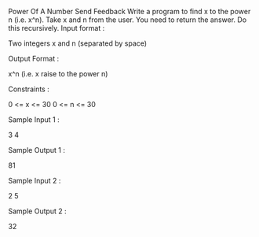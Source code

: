  Power Of A Number
Send Feedback
Write a program to find x to the power n (i.e. x^n). Take x and n from the user. You need to return the answer.
Do this recursively.
Input format :

Two integers x and n (separated by space)

Output Format :

x^n (i.e. x raise to the power n)

Constraints :

0 <= x <= 30
0 <= n <= 30

Sample Input 1 :

 3 4

Sample Output 1 :

81

Sample Input 2 :

 2 5

Sample Output 2 :

32

